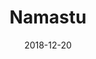 ---
layout: post
category: portfolio
title: "Namastu"
link: "https://www.behance.net/gallery/73988441/Namastu"
date:  "2018-12-20"
postdate: "Dezembro/2018"
banner: "https://mir-s3-cdn-cf.behance.net/project_modules/1400_opt_1/2e7aad73988441.5e4c422cddabd.jpg"
summary: "Arquitetura da informação, experiência do usuário, concepção/interface e integração com Wordpress"
---